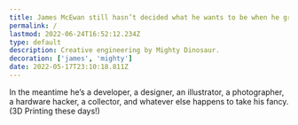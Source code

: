 ```yaml
---
title: James McEwan still hasn’t decided what he wants to be when he grows up
permalink: /
lastmod: 2022-06-24T16:52:12.234Z
type: default
description: Creative engineering by Mighty Dinosaur.
decoration: ['james', 'mighty']
date: 2022-05-17T23:10:18.811Z
---
```


In the meantime he’s a developer, a designer, an illustrator, a photographer, a hardware hacker, a collector, and whatever else happens to take his fancy. (3D Printing these days!)
